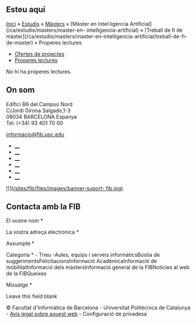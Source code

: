 ## Esteu aquí

[Inici](/ca) » [Estudis](/ca/estudis) » [Màsters](/ca/estudis/masters) »
[Màster en Intel·ligència Artificial](/ca/estudis/masters/master-en-
intelligencia-artificial) » [Treball de fi de
màster](/ca/estudis/masters/master-en-intelligencia-artificial/treball-de-fi-
de-master) » Properes lectures

  * [Ofertes de projectes](/ca/estudis/masters/master-en-intelligencia-artificial/treball-de-fi-de-master/ofertes-de-projectes)
  * [Properes lectures](/ca/estudis/masters/master-en-intelligencia-artificial/treball-de-fi-de-master/properes-lectures)

No hi ha properes lectures.

## On som

Edifici B6 del Campus Nord  
C/Jordi Girona Salgado,1-3  
08034 BARCELONA Espanya  
Tel: (+34) 93 401 70 00

[informacio@fib.upc.edu](mailto:informacio@fib.upc.edu)

  * [__](/ca/noticies/rss.rss)
  * [__](https://www.facebook.com/fib.upc)
  * [__](https://twitter.com/fib_upc)
  * [__](https://www.flickr.com/photos/fib-upc/albums)
  * [__](https://www.youtube.com/user/mediafib)
  * [__](https://www.instagram.com/fib.upc/)

[![](/sites/fib/files/images/banner-suport-
fib.jpg)](https://peticions.utgcntic.upc.edu/tiquetspeticions/control/main?idEmpresa=103958)

## Contacta amb la FIB

El vostre nom *

La vostra adreça electrònica *

Assumpte *

Categoria * \- Trieu -Aules, equips i serveis informàticsBústia de
suggerimentsFelicitacionsInformació AcadèmicaInformació de mobilitatInformació
dels màstersInformació general de la FIBNotícies al web de la FIBQueixes

Missatge *

Leave this field blank

© Facultat d'Informàtica de Barcelona - Universitat Politècnica de Catalunya -
[Avís legal sobre aquest web](/ca/avis-legal-sobre-aquest-web) - Configuració
de privadesa

